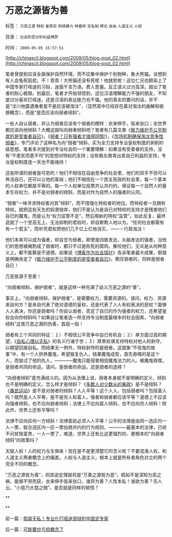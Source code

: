 # 万恶之源皆为善

标签： `万恶之源` `特权` `崔真实` `网络暴力` `林嘉祥` `实名制` `舆论` `自由` `人道主义` `人权` 

目录： `社会阶层分析利益博羿`

时间： `2009-05-05 15:57:51`

[http://chinascil.blogspot.com/2009/05/blog-post_02.html](http://chinascil.blogspot.com/2009/05/blog-post_02.html)

笔者曾提到应该全面保护自然环境，而不应集中保护个别物种，象大熊猫。没想到有人会兔死狐悲。不！乖乖！大熊猫还没有死呢！他就悲呢！这位仁兄也颇染上了中国专家打哑迷的习俗，迷面千言万语，费人思量。反正语义过分高深，超出了笔者的耐心极限。到最后，笔者才开始领悟到，这位汉语理解能力不强的朋友，不知是过分喜欢打哑迷，还是汉语的表达能力也不强。他的真实的要问的话，并不是“汶川地震遇难者是不是应该被淘汰”，（显然其中已经存在着对淘汰的曲解和偷换概念），而是“是否应该向弱者倾斜”。

一些人自认弱者，并认为弱者应该有个弱者的模样：衣来伸手，饭来张口；全世界都应该向他倾斜？大概这就叫向弱者倾斜吧？笔者有几篇文章《[极力维护不公平制度的是受害者自已](../../../2008/10/16/极力维护不公平制度的是受害者自已.md)》，《[弱者？只有强者才值得同情!](../../../2009/2/7/人权经济学：弱者？只有强者才值得同情!.md)》，《[市场机制确保淘汰竞争性弱者](../../../2009/2/7/进化论：市场机制确保淘汰竞争性弱者.md)》，专门评论了这种名为向“弱者”倾斜，实为全力支持专治皇权制度的剥削阶级思想。笔者多次提到对专治社会的一个重要理解：如果没有受害者的支持，没有“不患贫而患不均”的思想对特权的支持；没有极左粪青出卖自已利益的支持，专治皇权制度连一天也不能维持！

这些所谓的弱者是可悲的！他们不相信在自由竞争的社会里，他们的双手不但可以养活自已，还可以让他的富裕；他们不相信在一个民主宪政的社会里，每一个基本的人权单位都是平等的。每一个人权单位投票共认共约的，保证每一个自然人的基本生存权力，并不是对弱者的倾斜，而是对作为自然人的强者的认同。

“弱者”一味寻求特权者对其“倾斜”，而不惜强化特权者的地位。而特权者一旦拥有特权，就把这些天生的奴隶抛弃，他们不是认为是自已对特权的支持才是残害他们自已的魔鬼，而是认为“权力监管不足”，然后用新的特权“监管”。如此反复，最终造就了一个至高无上、无法抑制的君权时，却自欺欺人地以为，“任何社会都需有有一个君主”，而听凭君权把他们几千亿上亿地消灭，——－行政淘汰！

他们本来可以成为强者，却自甘为弱者。即使是四肢发达，头脑发达的强者，当他们的思想被阉割成了弱者时，都只不过是败死的腐肉。撕咬他们，无论是从何种意义上，都不能算是不道德。如果说《[博客作为社会探针](../../../2009/1/24/博客是试探社会人性意识的探针.md)》告诉笔者最大成果，那就是明确肯定了《[极力维护不公平制度的是受害者自已](../../../2008/10/16/极力维护不公平制度的是受害者自已.md)》。欺压弱者的，同样是弱者自已！

万恶皆源于至善！

"向弱者倾斜，保护弱者"，就是这样一种充满了歧义万恶之源的“善”。

事实上，"向弱者倾斜，保护弱者"，是需要权力，需要资源的。请问，权力、资源来自何方？是来自代表了绝对道德的皇权，还是代表了人人有权表决的民权？能够人人表决，你还是弱者吗？你自认弱者，否定了自已的作为强者的权力，还希望皇权会向你倾斜吗？如果说让笔者选一样支持专治制度最根本的社会因素，“向弱者倾斜”这类万恶之源的伪善，首屈一指！

弱者有三个共同的特征：１）不相信公平竞争中自已有机会；２）单方面过高的期望，《[自私心理以无私](../../../2009/3/26/人性本私！无私与自私是同义词.md)》的名义行诸于世；３）厚黑权谋支持特权对他人的剥夺，以期望回报自私。而结果无一例外，特权剥夺的是弱者。这就象“不信鬼的故事”中，有一个人供养魔鬼，希望报复仇人，结果魔鬼成型，首先吞噬的是这个人，而放过了他的仇人，————魔鬼只能侵害相信魔鬼法力的人。被魔鬼吞噬，是弱者共同的命运，请问，是弱者的命运，还是弱者的选择？

“向弱者倾斜”是充满歧义的。因为从法理上说，弱者本身就不是明确的定义，倾斜也不是明确的定义。怎么样才是倾斜？《[多数人对少数从的暴政](../../../2008/10/6/俄国多数人对少数人暴政不是民主.md)》是不是倾斜？《[暴民运动](../../../2009/2/27/暴民运动不是社会革命.md)》是不是对弱者的倾斜？人人平等！这个人人，包括弱者吗？包括富人吗？既然是人人平等，是不是穷人和富人，强者和弱者都应该平等？道德上不应该向强者倾斜，也不应向弱者倾斜；法律上不应向富人倾斜，也不应向穷人倾斜！除此外，世界上还有平等吗？

法律不应向任何一方倾斜！法律面前必须人人平等！公平的法律是由同一选区内一人一票，联合选区内一区一票协商共约的行为规则，————最基本的法律，已经不问贫贱富贵，一人一票了，难道，世界上还有比这更强烈的、更根本的“向弱者倾斜”的政策吗？

天赋人权！人的权力与生俱来！现在是不是更清楚它的含义呢？不要混淆人权，和人道主义两者概念上的偏差。人权与人道主义，根本上就是所有者角色对立的两个完全不同的概念。

"万恶之源皆为善"，则其逆定理就将是“万善之源皆为恶”。假如不是深知为恶之祸，能够不劳而获，衣来伸手饭来张口，谁将为善？人性本私！谁欲为善？先人云，“小慈乃大慈之贼”，是否就是同样的顿悟？

**

**



前一篇：[假装无私！专业化打哑迷诡辩的中国式专家](../../../2009/5/5/假装无私！专业化打哑迷诡辩的中国式专家.md)

后一篇：[可能要炒亏损概念了](../../../2009/5/5/可能要炒亏损概念了.md)